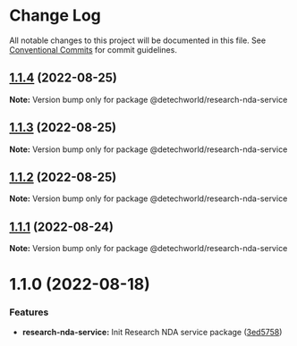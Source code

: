 # Change Log

All notable changes to this project will be documented in this file.
See [Conventional Commits](https://conventionalcommits.org) for commit guidelines.

## [1.1.4](https://github.com/detechworld/tto-packages/compare/@detechworld/research-nda-service@1.1.3...@detechworld/research-nda-service@1.1.4) (2022-08-25)

**Note:** Version bump only for package @detechworld/research-nda-service





## [1.1.3](https://github.com/detechworld/tto-packages/compare/@detechworld/research-nda-service@1.1.2...@detechworld/research-nda-service@1.1.3) (2022-08-25)

**Note:** Version bump only for package @detechworld/research-nda-service





## [1.1.2](https://github.com/detechworld/tto-packages/compare/@detechworld/research-nda-service@1.1.1...@detechworld/research-nda-service@1.1.2) (2022-08-25)

**Note:** Version bump only for package @detechworld/research-nda-service





## [1.1.1](https://github.com/detechworld/tto-packages/compare/@detechworld/research-nda-service@1.1.0...@detechworld/research-nda-service@1.1.1) (2022-08-24)

**Note:** Version bump only for package @detechworld/research-nda-service





# 1.1.0 (2022-08-18)


### Features

* **research-nda-service:** Init Research NDA service package ([3ed5758](https://github.com/detechworld/tto-packages/commit/3ed5758e57d11081ab636b706639187529d5652d))
